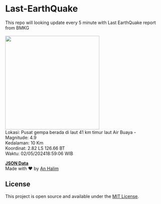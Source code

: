 # Last-EarthQuake
This repo will looking update every 5 minute with Last EarthQuake report from BMKG
<br>
<br>
<img src="https://static.bmkg.go.id/20240502185906.mmi.jpg" width="300"/>
<br>
Lokasi: Pusat gempa berada di laut 41 km timur laut Air Buaya - <br>
Magnitude: 4.9 <br>
Kedalaman: 10 Km <br>
Koordinat: 2.82 LS 126.66 BT <br>
Waktu: 02/05/202418:59:06 WIB <br>

<a href="./data/data.json">**JSON Data**</a>
<br>
Made with ❤️ by <a href="https://github.com/an-halim">An Halim</a>
## License

This project is open source and available under the [MIT License](LICENSE).
